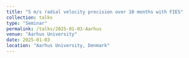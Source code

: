 ```yaml
---
title: "5 m/s radial velocity precision over 10 months with FIES"
collection: talks
type: "Seminar"
permalink: /talks/2025-01-03-Aarhus
venue: "Aarhus University"
date: 2025-01-03
location: "Aarhus University, Denmark"
---
```

